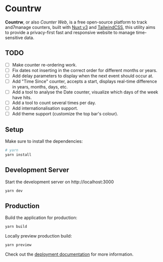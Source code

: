 # Countrw

**Countrw**, or also _Counter Web_, is a free open-source platform to track and7manage counters, built with [Nuxt v3](https://nuxt.com) and [TailwindCSS](https://tailwindcss.com), this utility aims to provide a privacy-first fast and responsive website to manage time-sensitive data.

## TODO

- [ ] Make counter re-ordering work.
- [ ] Fix dates not inserting in the correct order for different months or years.
- [ ] Add delay parameters to display when the next event should occur at.
- [ ] Add "Time Since" counter, accepts a start, displays real-time difference in years, months, days, etc.
- [ ] Add a tool to analyse the Date counter, visualize which days of the week have hits.
- [ ] Add a tool to count several times per day.
- [ ] Add internationalisation support.
- [ ] Add theme support (customize the top bar's colour).

## Setup

Make sure to install the dependencies:

```bash
# yarn
yarn install
```

## Development Server

Start the development server on http://localhost:3000

```bash
yarn dev
```

## Production

Build the application for production:

```bash
yarn build
```

Locally preview production build:

```bash
yarn preview
```

Check out the [deployment documentation](https://nuxt.com/docs/getting-started/deployment) for more information.
